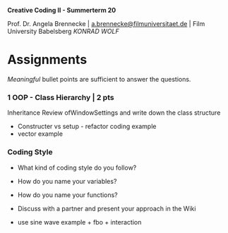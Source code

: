 <!-- ---  
title: Creative Coding II
author: Angela Brennecke
affiliation: Film University Babelsberg KONRAD WOLF
date: Summer term 20
---   -->
**Creative Coding II - Summerterm 20**

Prof. Dr. Angela Brennecke | a.brennecke@filmuniversitaet.de | Film University Babelsberg *KONRAD WOLF*


# Assignments

_Meaningful_ bullet points are sufficient to answer the questions.

### 1 OOP - Class Hierarchy | 2 pts

Inheritance 
Review ofWindowSettings and write down the class structure

- Constructer vs setup - refactor coding example
- vector example


### Coding Style

- What kind of coding style do you follow? 
- How do you name your variables?
- How do you name your functions?

- Discuss with a partner and present your approach in the Wiki


- use sine wave example + fbo + interaction